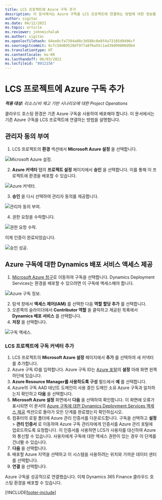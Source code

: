 ```yaml
---
title: LCS 프로젝트에 Azure 구독 추가
description: 이 문서에서는 Azure 구독을 LCS 프로젝트에 연결하는 방법에 대한 정보를 제공합니다.
author: sigitac
ms.date: 04/12/2021
ms.topic: article
ms.reviewer: johnmichalak
ms.author: sigitac
ms.openlocfilehash: 64ee8cfa7394a08c3d588c0e8f4a73185d9496cf
ms.sourcegitcommit: 6cfc50d89528df977a8f6a55c1ad39d99800d9b4
ms.translationtype: HT
ms.contentlocale: ko-KR
ms.lasthandoff: 06/03/2022
ms.locfileid: "8912156"
---
```

# <a name="add-an-azure-subscription-to-an-lcs-project"></a>LCS 프로젝트에 Azure 구독 추가

_**적용 대상:** 리소스/비 재고 기반 시나리오에 대한 Project Operations_

클라우드 호스팅 환경은 기존 Azure 구독을 사용하여 배포해야 합니다. 이 문서에서는 기존 Azure 구독을 LCS 프로젝트에 연결하는 방법을 설명합니다. 

## <a name="grant-admin-consent"></a>관리자 동의 부여

1. LCS 프로젝트의 **환경** 섹션에서 **Microsoft Azure 설정** 을 선택합니다.

![Microsoft Azure 설정.](./media/1MicrosoftAzureSettings.png)

2. **Azure 커넥터** 탭의 **프로젝트 설정** 페이지에서 **승인** 을 선택합니다. 이를 통해 이 프로젝트에 환경을 배포할 수 있습니다.

![Azure 커넥터.](./media/2AzureConnectors.png)

3. **승인** 을 다시 선택하여 관리자 동의를 제공합니다.

![관리자 동의 부여.](./media/3GrantAdminConsent.png)

4. 권한 요청을 수락합니다.

![권한 요청 수락.](./media/4AcceptPermissionRequest.png)

이제 인증이 완료되었습니다. 

![승인 성공.](./media/5AuthorizationComplete.png)

## <a name="provide-dynamics-deployment-services-access-to-your-azure-subscription"></a><a name="provide"></a>Azure 구독에 대한 Dynamics 배포 서비스 액세스 제공

1. [Microsoft Azure 청구](https://portal.azure.com/#blade/Microsoft\_Azure\_Billing/SubscriptionsBlade)로 이동하여 구독을 선택합니다. Dynamics Deployment Services는 환경을 배포할 수 있으려면 이 구독에 액세스해야 합니다.

![Azure 구독 정보.](./media/6AzureSubscription.png)

2. 탐색 창에서 **액세스 제어(IAM)** 를 선택한 다음 **역할 할당 추가** 를 선택합니다.
3. 오른쪽의 슬라이더에서 **Contributor 역할** 을 클릭하고 제공된 목록에서 **Dynamics 배포 서비스** 를 선택합니다. 
4. **저장** 을 선택합니다.

![구독 액세스.](./media/7SubscriptionAccess.png)

### <a name="add-a-subscription-connector-to-an-lcs-project"></a>LCS 프로젝트에 구독 커넥터 추가

1. LCS 프로젝트의 **Microsoft Azure 설정** 페이지에서 **추가** 를 선택하여 새 커넥터를 추가합니다.
2. Azure 구독 ID를 입력합니다. Azure 구독 ID는 [Azure 포털](https://ms.portal.azure.com/)의 **설정** 아래 화면 왼쪽 하단에 있습니다.
3. **Azure Resource Manager를 사용하도록 구성** 필드에서 **예** 를 선택합니다.
4. Azure의 구독 AAD 테넌트 도메인이 사용 중인 도메인 소유 Azure 구독과 일치하는지 확인하고 **다음** 을 선택합니다.
5. **Microsoft Azure 설정** 화면에서 **다음** 을 선택하여 확인합니다. 이 화면에 오류가 표시되면 이 문서의 [Azure 구독에 대한 Dynamics Deployment Services 액세스 제공](#provide) 섹션으로 돌아가 모든 단계를 완료했는지 확인하십시오.
6. 컴퓨터의 로컬 폴더에 Azure 관리 인증서를 다운로드합니다. 구독을 선택하고 **설정** > **관리 인증서** 로 이동하여 Azure 구독 관리자에게 인증서를 Azure 관리 포털에 업로드하도록 요청합니다. 이 인증서를 사용하면 LCS가 사용자를 대신하여 Azure와 통신할 수 있습니다. 사용자에게 구독에 대한 액세스 권한이 있는 경우 이 단계를 건너뛸 수 있습니다.
7. **다음** 을 선택합니다.
8. 배포할 Azure 지역을 선택하고 이 시스템을 사용하려는 위치와 가까운 데이터 센터를 선택합니다.
9.  **연결** 을 선택합니다.

Azure 구독을 성공적으로 연결했습니다. 이제 Dynamics 365 Finance 클라우드 호스팅 환경을 배포할 수 있습니다.




[!INCLUDE[footer-include](../includes/footer-banner.md)]
